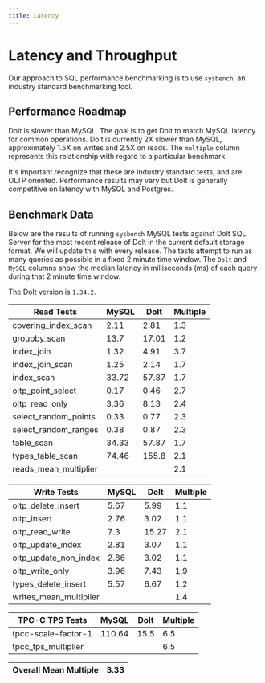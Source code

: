 ```yaml
---
title: Latency
---
```


# Latency and Throughput

Our approach to SQL performance benchmarking is to use `sysbench`, an
industry standard benchmarking tool.

## Performance Roadmap

Dolt is slower than MySQL. The goal is to get Dolt to match 
MySQL latency for common operations. Dolt is currently 2X slower 
than MySQL, approximately 1.5X on writes and 2.5X on reads. The 
`multiple` column represents this relationship with regard to a 
particular benchmark.

It's important recognize that these are industry standard tests, and
are OLTP oriented. Performance results may vary but Dolt is 
generally competitive on latency with MySQL and Postgres.

## Benchmark Data

Below are the results of running `sysbench` MySQL tests against Dolt
SQL Server for the most recent release of Dolt in the current default 
storage format. We will update this with every release. The tests 
attempt to run as many queries as possible in a fixed 2 minute time 
window. The `Dolt` and `MySQL` columns show the median latency in 
milliseconds (ms) of each query during that 2 minute time window.

The Dolt version is `1.34.2`.

<!-- START___DOLT___LATENCY_RESULTS_TABLE -->
|       Read Tests        | MySQL | Dolt  | Multiple |
|-------------------------|-------|-------|----------|
| covering\_index\_scan   |  2.11 |  2.81 |      1.3 |
| groupby\_scan           |  13.7 | 17.01 |      1.2 |
| index\_join             |  1.32 |  4.91 |      3.7 |
| index\_join\_scan       |  1.25 |  2.14 |      1.7 |
| index\_scan             | 33.72 | 57.87 |      1.7 |
| oltp\_point\_select     |  0.17 |  0.46 |      2.7 |
| oltp\_read\_only        |  3.36 |  8.13 |      2.4 |
| select\_random\_points  |  0.33 |  0.77 |      2.3 |
| select\_random\_ranges  |  0.38 |  0.87 |      2.3 |
| table\_scan             | 34.33 | 57.87 |      1.7 |
| types\_table\_scan      | 74.46 | 155.8 |      2.1 |
| reads\_mean\_multiplier |       |       |      2.1 |

|       Write Tests        | MySQL | Dolt  | Multiple |
|--------------------------|-------|-------|----------|
| oltp\_delete\_insert     |  5.67 |  5.99 |      1.1 |
| oltp\_insert             |  2.76 |  3.02 |      1.1 |
| oltp\_read\_write        |   7.3 | 15.27 |      2.1 |
| oltp\_update\_index      |  2.81 |  3.07 |      1.1 |
| oltp\_update\_non\_index |  2.86 |  3.02 |      1.1 |
| oltp\_write\_only        |  3.96 |  7.43 |      1.9 |
| types\_delete\_insert    |  5.57 |  6.67 |      1.2 |
| writes\_mean\_multiplier |       |       |      1.4 |

|    TPC-C TPS Tests    | MySQL  | Dolt | Multiple |
|-----------------------|--------|------|----------|
| tpcc-scale-factor-1   | 110.64 | 15.5 |      6.5 |
| tpcc\_tps\_multiplier |        |      |      6.5 |

| Overall Mean Multiple | 3.33 |
|-----------------------|------|
<!-- END___DOLT___LATENCY_RESULTS_TABLE -->
<br/>